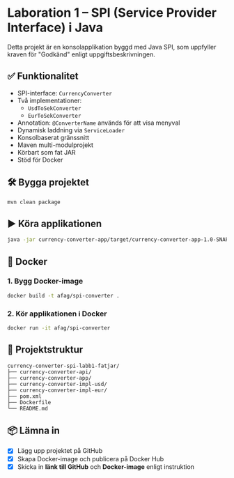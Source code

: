
# Laboration 1 – SPI (Service Provider Interface) i Java

Detta projekt är en konsolapplikation byggd med Java SPI, som uppfyller kraven för "Godkänd" enligt uppgiftsbeskrivningen.

## ✅ Funktionalitet

- SPI-interface: `CurrencyConverter`
- Två implementationer:
  - `UsdToSekConverter`
  - `EurToSekConverter`
- Annotation: `@ConverterName` används för att visa menyval
- Dynamisk laddning via `ServiceLoader`
- Konsolbaserat gränssnitt
- Maven multi-modulprojekt
- Körbart som fat JAR
- Stöd för Docker

## 🛠️ Bygga projektet

```bash
mvn clean package
```

## ▶️ Köra applikationen

```bash
java -jar currency-converter-app/target/currency-converter-app-1.0-SNAPSHOT-jar-with-dependencies.jar
```

## 🐳 Docker

### 1. Bygg Docker-image

```bash
docker build -t afag/spi-converter .
```

### 2. Kör applikationen i Docker

```bash
docker run -it afag/spi-converter
```

## 📂 Projektstruktur

```
currency-converter-spi-labb1-fatjar/
├── currency-converter-api/
├── currency-converter-app/
├── currency-converter-impl-usd/
├── currency-converter-impl-eur/
├── pom.xml
├── Dockerfile
└── README.md
```

## 📦 Lämna in

- [x] Lägg upp projektet på GitHub
- [x] Skapa Docker-image och publicera på Docker Hub
- [x] Skicka in **länk till GitHub** och **Docker-image** enligt instruktion
